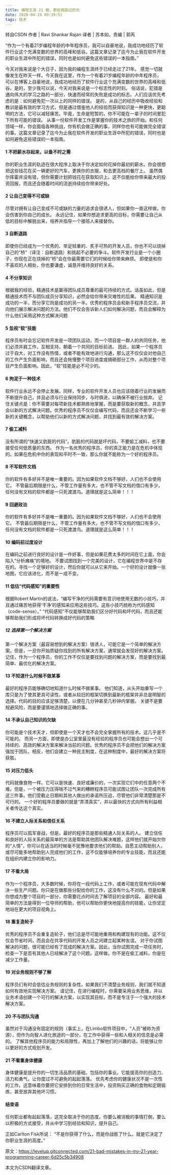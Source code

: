 ```yaml
---
title: 编程生涯 21 载，那些我踩过的坑
date: 2020-04-19 09:39:51
tags: 技术
---
```

转自CSDN 作者 | Ravi Shankar Rajan  译者 | 苏本如，责编 | 郭芮

“作为一个有着21岁编程年龄的中年程序员，我可以自豪地说，我成功地经历了软件行业这个充满变数的世界的高峰和低谷。这篇文章记录了迄今为止我在软件开发的职业生涯中所犯的错误，同时也是如何避免这些错误的一本指南。”

今天对我来说是个大日子，因为我的编程生涯终于已经走过了21年。
感觉一切就像发生在昨天一样。今天我在这里，作为一个有着21岁编程年龄的中年程序员，可以在博客上自豪地说，我成功地经历了软件行业这个充满变数的世界的高峰和低谷。是的，至少我可以说，今天对我来说是一个标志性的时刻。
俗话说，犯错是通向伟大的学习之路的一部分，快速而经常的失败是成功的标志。人们应该优先考虑的是：如何避免犯一次以上的同样的错误。
是的，从自己的经历中吸收经验和教训是最有效的学习方式，但是通过借鉴他人的经验而获得知识是一种更快，更聪明的方法，它可以减轻痛苦。毕竟，生命是短暂的，你不可能在一辈子的时间里犯下所有可能的错误。
从事一份软件开发工作是掌握你的技术之旅的开始。和任何领域一样，你会面临各种挑战，你有机会做正确的事，同样你也有可能做完全错误的事。这篇文章记录了迄今为止我在软件开发的职业生涯中所犯的错误，同时也是如何避免这些错误的一本指南。

<!--more -->

#### 1 不把薪水存起来，以备不时之需
你的职业生涯的轨迹在很大程序上取决于你决定如何花掉你最初的薪水。你会很想把这些钱花在买一辆更好的汽车，更换你的衣服，和去更高档的餐厅上。
虽然偶尔挥霍并没有错，但你需要计划把钱花在获取知识上。这不仅能给你带来最大的投资回报，而且还会随着时间的流逝持续给你带来好处。

#### 2 让自己变得不可或缺
尽管对拥有让自己变成不可或缺的力量的追求会很诱人，但如果你一直这样做，你会伤害到你自己的成长。
永远记住，如果你想追求更高的目标，你需要让自己从低的目标中解脱出来，培养并指导一个接班人来接替你。

#### 3 自断退路
即使你已经成为一个优秀的、举足轻重的、炙手可热的开发人员，你也不可以烧掉自己的“桥”（译注：自断退路）和挑起不必要的争斗。软件开发行业是一个小圈子，你现在正在烧掉的“桥”会在你最需要它们的时候给你带来麻烦。
即使是和你不喜欢的人相处，你也要谦虚，诚恳并维持良好的关系。

#### 4 不分享知识
根据我的经验，精通技术是赢得团队成员尊重的最可持续的方式。话虽如此，但是精通技术而不与团队成员分享知识，必然会给你带来灾难性的后果。
精通知识是成功的一半，而分享它则是成功的另一半。优秀的程序员会和新手程序员交流，并向他们展示解决问题的方法。他们不仅会告诉新人们如何解决问题，而且会解释为什么他们采用这种方式解决问题

#### 5 忽视“软”技能
程序员有时会忘记软件开发是一项团队运动，而一个项目是一群人的共同任务，他们必须并肩工作，互相支持，朝着一个共同的目标前进。
因此，如果一个程序员过于自大，对工作没有热情，或者不能有效地进行沟通，那么这不仅仅会对他自己的工作产生负面影响，而且还会拖慢整个项目进度或搞砸部分工作，从而对整个项目产生负面影响。因此，“软”技能是必不可少的。

#### 6 拘泥于一种技术
软件行业永远不会停止发展。同样，专业的软件开发人员也应该随着行业的发展而不断提升自己，并且必须与行业保持同步，与时俱进，以确保不被行业抛弃。
记住关键点是：你不需要对每项新技术都熟练地掌握，而是要获取新的概念，并且学会以新的方式解决问题。优秀的程序员不仅仅会编写代码，而且还会不断学习一些新的关键概念，以帮助他们以新的方式解决问题，并找到最有效的解决方案。

#### 7 偷工减料
没有所谓的“快速又肮脏的代码”。肮脏的代码就是坏代码，不要偷工减料，也不要接受任何低质量的东西。
作为一名优秀的程序员，你的真正能力是在危机中体现的。如果在危机中你的表现和平时不一致，那么你就不能称为一个好的程序员。

#### 8 不写软件文档
你的软件有多好并不是唯一重要的。因为如果软件文档不够好，人们也不会使用它。
不管最后期限是什么，不管工作量有多大，也不管不写文档的借口有多少，任何没有文档的软件都是一只死渡渡鸟。道理就是这么简单！！！

#### 9 回避政治
你的软件有多好并不是唯一重要的。因为如果软件文档不够好，人们也不会使用它。
不管最后期限是什么，不管工作量有多大，也不管不写文档的借口有多少，任何没有文档的软件都是一只死渡渡鸟。道理就是这么简单！！！

#### 10 编码前过度设计
在编码之前进行良好的设计是一件好事，但是如果花费太多的时间在它上面，你会陷入“分析瘫痪”的境地。
不要试图找到一个完美的设计，它在编程世界中是不存在的。寻找一个足够好的设计，然后你就可以从它来开始。一个好的设计就像一张地图，它应该进化，而不是一成不变。

#### 11 低估“代码感知”的重要性
根据Robert Martin的说法，“编写干净的代码需要有意识地使用无数的小技巧，并且通过痛苦地获得‘干净’的感知来应用这些技巧。这些小技巧统称为代码感知（code-sense）。”
“代码感知”不仅能够帮助我们区分好代码和坏代码，而且还能够帮助我们形成将坏代码转换成好代码的策略

##### 12 选择第一个解决方案
第一个解决方案（最容易想到的解决方案）很诱人，可能它是一个简单的解决方案。但是，一旦你开始质疑你找到的所有解决方案，通常就会发现好的解决方案。
记住，作为一个程序员，你的工作不仅仅是要找到问题的解决方案，而是要找到最简单、最优化的解决方案。

#### 13 不知道什么时候不做某事
最好的程序员能够确切地知道什么时候不做某事。
他们知道，从头开始重写一个库只是为了使其更具可读性，或者从较旧的框架切换到最新的框架并非总是明智的选择。代码的目的应该足够清楚，以便在几分钟甚至几秒钟内掌握。
关键不是要规避风险，而是要谨慎地选择做正确的事。

#### 14 不承认自己知识的欠缺
你可能是个技术天才，但即使是一个天才也不会完全掌握所有的技术。这几乎是不可能的。
而另一方面，即使是办公室里最没有经验的程序员也可能会想出一个可持续的、高效的解决方案来解决当前的问题。优秀的程序员不会把他们的解决方案强加于团队，相反，他们会建立一种民主制度，在这种制度中，最好的解决方案将获胜。

#### 15 对压力低头
代码就像食物一样。它可以是快速、良好或廉价的，一次实现它们中的任意两个不难。但是，一个被压力压得喘不过气来的糟糕程序员可能试图让团队一次完成所有这三件事。他们受截止日期和其他人做出的承诺所压迫，尽管他们非常清楚那是不可行的。
一个好的程序员要做的就是“弄清真实”，并以最快的方式向所有利益相关者传达这个真实。

#### 16 不建立人际关系和信任关系
程序员可以孤军奋战，但是，最好的程序员是那些精通人际关系的人。
建立信任和良好的人际关系的最简单的方法是帮助其他团队解决难题，这样他们就开始欠你的“人情”，你可以在适当的时候毫不犹豫地要求他们的帮助。自愿主动帮助别人，或尽可能多地帮助别人完成他们的工作，这不仅能够培养你的专业技能，而且还能在组织内建立你的影响力。

#### 17 不看大局
作为一个程序员，大多数时候，你将在一段代码上工作，或者可能在现有代码中解决一些生产问题。你只是在做那些分配给你的工作，这没有什么不对的。但是如果你想成为整个项目的一部分，你需要花点时间去了解项目的全部内容。
最好和最简单的方法是得到一位导师的帮助，他可以帮助你更快地提高你的技能，让你坚定地站在更大的项目视角上。

#### 18 重复造轮子
优秀的程序员不会重复造轮子，他们总是尽可能地重用和构建现有的功能。这不仅仅会节省时间，而且会在共享代码的开发人员之间建立起某种友谊。
对于你试图解决的问题，很可能已经有了现成的解决方案。因此，当你试图完成一项任务时，检查一下是否有其他人已经解决了这个问题。这样做，你不是在偷工减料，你是在减少工作量。

#### 19 对业务规则不够了解
程序员们有时会低估业务规则的复杂性。如果我们不清楚业务规则，我们就不知道如何有效地实现解决方案。
请记住，在进行编程时，你需要采用业务思维，并以业务术语创建一个可行的解决方案，以实现其目标，而不是专注于一个强大的技术解决方案。

#### 20 不与团队沟通
虽然对于沟通没有固定的规则（事实上，在Limbo软件项目中，“人员”被称为资源），但作为向智人进化旅途的一部分，在工作中获得一些和人相关的信息是必需的。
了解其他程序员的能力和局限性，再加上了解他们的兴趣的话，将能够让你以更好的方式规划开发。

#### 21 不看重身体健康
身体健康是提升你的一切生活品质的基础，包括你的事业。它能提高你的创造力、活力和勇气，让你度过不可避免的起起落落。
优先考虑你的健康状况不是一次性的工作。这意味着你要把它安排到你的日常生活中，投资购买正确的食物和定期锻炼，甚至放弃其他坏习惯。

#### 结束语
任何职业都有起起落落，这完全取决于你的态度。你要么被消极的事情打倒，要么以积极的方式接受，并从中学习到经验和知识，提升自己。

正如Carlton Fisk所说：
“不是你获得了什么，而是你战胜了什么。就是它决定了你职业生涯的高度。”

原文：https://levelup.gitconnected.com/21-bad-mistakes-in-my-21-year-programming-career-6d25c5b34908

本文为CSDN翻译文章。